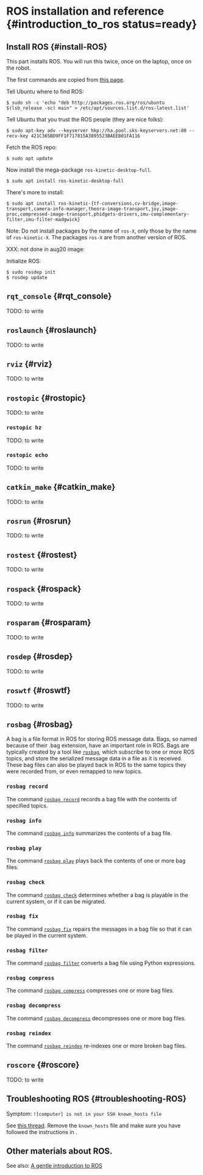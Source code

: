 # ROS installation and reference {#introduction_to_ros status=ready}




## Install ROS {#install-ROS}

This part installs ROS. You will run this twice, once on the laptop, once on the robot.

The first commands are copied from [this page][ros-ubuntu].

[ros-ubuntu]: http://wiki.ros.org/kinetic/Installation/Ubuntu

Tell Ubuntu where to find ROS:

    $ sudo sh -c 'echo "deb http://packages.ros.org/ros/ubuntu $(lsb_release -sc) main" > /etc/apt/sources.list.d/ros-latest.list'

Tell Ubuntu that you trust the ROS people (they are nice folks):

    $ sudo apt-key adv --keyserver hkp://ha.pool.sks-keyservers.net:80 --recv-key 421C365BD9FF1F717815A3895523BAEEB01FA116

Fetch the ROS repo:

    $ sudo apt update

Now install the mega-package `ros-kinetic-desktop-full`.

    $ sudo apt install ros-kinetic-desktop-full

There's more to install:

    $ sudo apt install ros-kinetic-{tf-conversions,cv-bridge,image-transport,camera-info-manager,theora-image-transport,joy,image-proc,compressed-image-transport,phidgets-drivers,imu-complementary-filter,imu-filter-madgwick}

Note: Do not install packages by the name of `ros-X`, only those by
the name of `ros-kinetic-X`. The packages `ros-X` are from another version of ROS.

XXX: not done in aug20 image:

Initialize ROS:

    $ sudo rosdep init
    $ rosdep update


## `rqt_console` {#rqt_console}

TODO: to write


## `roslaunch` {#roslaunch}

TODO: to write

## `rviz` {#rviz}

TODO: to write

## `rostopic` {#rostopic}

TODO: to write

### `rostopic hz`

TODO: to write

### `rostopic echo`

TODO: to write

## `catkin_make` {#catkin_make}

TODO: to write

## `rosrun` {#rosrun}

TODO: to write

## `rostest` {#rostest}

TODO: to write

## `rospack` {#rospack}

TODO: to write

## `rosparam` {#rosparam}

TODO: to write

## `rosdep` {#rosdep}

TODO: to write

## `roswtf` {#roswtf}

TODO: to write

## `rosbag` {#rosbag}

A bag is a file format in ROS for storing ROS message data. Bags, so named
because of their .bag extension, have an important role in ROS.
Bags are typically created by a tool like
[`rosbag`](http://wiki.ros.org/rosbag/Commandline), which subscribe to one or
more ROS topics, and store the serialized message data in a file as it is received.
These bag files can also be played back in ROS to the same topics they were
recorded from, or even remapped to new topics.

### `rosbag record`

The command
[`rosbag record`](http://wiki.ros.org/rosbag/Commandline#record)
records a bag file with the contents of specified topics.


### `rosbag info`

The command
[`rosbag info`](http://wiki.ros.org/rosbag/Commandline#info)
summarizes the contents of a bag file.


### `rosbag play`

The command
[`rosbag play`](http://wiki.ros.org/rosbag/Commandline#play)
plays back the contents of one or more bag files.


### `rosbag check`

The command
[`rosbag check`](http://wiki.ros.org/rosbag/Commandline#check)
determines whether a bag is playable in the current system, or if it can be migrated.

### `rosbag fix`

The command
[`rosbag fix`](http://wiki.ros.org/rosbag/Commandline#fix)
repairs the messages in a bag file so that it can be played in the current system.

### `rosbag filter`

The command
[`rosbag filter`](http://wiki.ros.org/rosbag/Commandline#filter)
converts a bag file using Python expressions.

### `rosbag compress`

The command
[`rosbag compress`](http://wiki.ros.org/rosbag/Commandline#compress)
compresses one or more bag files.

### `rosbag decompress`

The command
[`rosbag decompress`](http://wiki.ros.org/rosbag/Commandline#decompress)
decompresses one or more bag files.

### `rosbag reindex`

The command
[`rosbag reindex`](http://wiki.ros.org/rosbag/Commandline#reindex)
re-indexes one or more broken bag files.


## `roscore` {#roscore}

TODO: to write


## Troubleshooting ROS {#troubleshooting-ROS}

Symptom: `![computer] is not in your SSH known_hosts file`

See [this thread][known_host]. Remove the `known_hosts` file and make sure you
have followed the instructions in [](+software_reference#ssh-local-configuration).

[known_host]: https://answers.ros.org/question/41446/a-is-not-in-your-ssh-known_hosts-file/


## Other materials about ROS.

See also: [A gentle introduction to ROS](https://cse.sc.edu/~jokane/agitr/)
